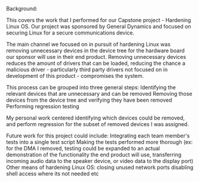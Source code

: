 Background:

This covers the work that I performed for our Capstone project - Hardening Linux OS. Our project was sponsored by General Dynamics and focused on securing Linux for a secure communications device.

The main channel we focused on in pursuit of hardening Linux was removing unnecessary devices in the device tree for the hardware board our sponsor will use in their end product. Removing unnecessary devices reduces the amount of drivers that can be loaded, reducing the chance a malicious driver - particularly third party drivers not focused on in development of this product - compromises the system. 

This process can be grouped into three general steps:
    Identifying the relevant devices that are unnecessary and can be removed
    Removing those devices from the device tree and verifying they have been removed
    Performing regression testing

My personal work centered identifying which devices could be removed, and perform regression for the subset of removed devices I was assigned. 

Future work for this project could include:
    Integrating each team member's tests into a single test script
    Making the tests performed more thorough (ex: for the DMA I removed, testing could be expanded to an actual demonstration of the functionality the end product will use, transferring incoming audio data to the speaker device, or video data to the display port)
    Other means of hardening Linux OS:
        closing unused network ports
        disabling shell access where its not needed
        etc